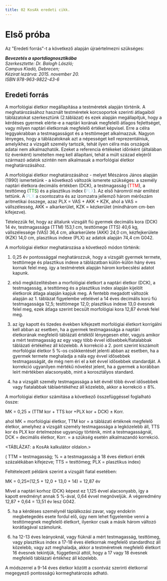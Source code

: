 ```yaml
---
title: 02 KosAk eredeti cikk.
---
```


# Első próba

Az "Eredeti forrás"-t a következő alapján újraértelmezni szükséges:

***Bevezetés a sportdiagnosztikába***<br>
*Szerkesztette: Dr. Balogh László;<br>
Campus Kiadó, Debrecen;<br>
Kézirat lezárva: 2015. november 20.<br>
ISBN 978-963-9822-43-6*

## Eredeti forrás

A morfológiai életkor megállapítása a testméretek alapján történik. A meghatározásához használt testméretek korcsoportok szerinti átlagaiból táblázatokat szerkesztünk (2.táblázat) és ezek alapján megállapítjuk, hogy a kérdéses gyermek elérte-e a naptári korának megfelelő átlagos fejlettséget, vagy milyen naptári életkornak megfelelő értéket képvisel. Erre a célra leggyakrabban a testmagasságot és a testtömeget alkalmazzuk. Nagyon lényeges, hogy a táblázatoknak azt a népességet kell reprezentálniuk, amelyikhez a vizsgált személy tartozik, tehát ilyen célra más országok adatai nem alkalmazhatók. Ezeket a referencia értékeket időnként (általában tíz évenként) ismételten meg kell állapítani, tehát a múlt század elejéről származó adatok szintén nem alkalmasak a morfológiai életkor meghatározásához.


A morfológiai életkor meghatározásához - melyet Mészáros János alapján (1990) ismertetünk - a következő változók ismerete szükséges: a személy naptári életkora decimális értékben (DCK), a testmagasság (<span style="color:red">TTM</span>), a testtömeg (<span style="color:green">TTS</span>) és a plasztikus index (<span style="color:lightblue">PLX</span>). Az első háromról már említést tettünk. A <span style="color:lightblue">PLX</span> a csontozatra és az izomzatra jellemző három mérőszám aritmetikai összege, azaz PLX = VAS + AKK + KZK, ahol a VAS = vállszélesség, AKK = alkarkerület, KZK = kézkerület (mindhárom cm-ben kifejezve).

Tételezzük fel, hogy az általunk vizsgált fiú gyermek decimális kora (DCK) 14 év, testmagassága (TTM) 153,1 cm, testtömege (TTS) 40,6 kg, vállszélessége (VAS) 36,4 cm, alkarkerülete (AKK) 24,0 cm, kézfejkerülete (KZK) 14,0 cm, plasztikus indexe (PLX) az adatok alapján 74,4 cm G042.

A morfológiai életkor meghatározása a következő módon történik:

1. 0,25 év pontossággal meghatározzuk, hogy a vizsgált gyermek 
termete, testtömege és plasztikus indexe a táblázatban külön-külön hány 
éves kornak felel meg. így a testméretek alapján három korbecslési adatot kapunk.

2. első megközelítésben a morfológiai életkort a naptári életkor (DCK), a testmagasság, a testtömeg és a plasztikus index alapján kijelölt életkorok átlaga alapján kapjuk meg. A fentebb megadott  változók alapján az 1. táblázat figyelembe vételével a 14 éves decimális korú fiú testmagassága 12,5; testtömege 12,0; plasztikus indexe 13,0 évesnek felel meg, ezek átlaga szerint becsült morfológiai kora 12,87 évnek felel meg.

3. az így kapott és tizedes években kifejezett morfológiai életkort korrigálni kell abban az esetben, ha a gyermek testmagassága a naptári életkorának megfelelő táblázati értéktől lényegesen eltér, vagyis amikor a mért testmagasság az egy vagy több évvel idősebbek/fiatalabbak táblázati értékéhez áll közelebb. A korrekció a 2. pont szerint kiszámolt morfológiai életkor 5 %-os csökkentését jelenti abban az esetben, ha a gyermek termete meghaladja a nála egy évvel idősebbek testmagasságát, de még nem éri el a két évvel idősebbek standardját. A korrekció ugyanilyen mértékű növelést jelent, ha a gyermek a korábban leírt mértékben alacsonyabb, mint a korosztályos standard.

4. ha a vizsgált személy testmagassága a két évnél több évvel idősebbek vagy fiatalabbak
táblaértékéhez áll közelebb, akkor a korrekció ± 8%.

A morfológiai életkor számítása a következő összefüggéssel foglalható össze:

MK = 0,25 × (TTM kor + TTS kor +PLX kor + DCK) ± Korr.

ahol MK = morfológiai életkor, TTM kor = a táblázati értéknek megfelelő életkor, amelyhez a vizsgált személy testmagassága a legközelebb áll, TTS kor és PLX kor értelmezése ugyanúgy történik, mint a testmagasságnál, DCK = decimális életkor, Korr. = a szükség esetén alkalmazandó korrekció.

<TÁBLÁZAT: a KosAk kalkulátor oldalon.>

( TTM = testmagasság; % = a testmagasság a 18 éves életkori érték százalékában kifejezve; TTS = testtömeg; PLX = plasztikus index)

Feltételezett példánk szerint a vizsgált fiatal esetében:

MK = 0,25×(12,5 + 12,0 + 13,0 + 14) = 12,87 év

Mivel a naptári korhoz (DCK) képest ez 1,125 évvel alacsonyabb, így a kapott eredményt annak 5 %-ával, 0,64 évvel megnöveljük. A végeredmény 12,87 + 0,64 = 13,51 év lesz G042.

5. ha a kérdéses személynél táplálkozási zavar, vagy endokrin megbetegedés esete fordul elő, úgy nem lehet figyelembe venni a testtömegnek megfelelő életkort, ilyenkor csak a másik három változó korátlagával számolunk.

6. ha 12-13 éves leányoknál, vagy fiúknál a mért testmagasság, testtömeg, vagy plasztikus index a 17-18 éves életkornak megfelelő standardhoz áll közelebb, vagy azt meghaladja, akkor a testméretnek megfelelő életkort 16 évesnek tekintjük, függetlenül attól, hogy a 17 vagy 18 évesnek megfelelő táblázati értékhez áll közelebb.

A módszerrel a 9-14 éves életkor között a csontváz szerinti életkorral megegyező pontosságú kormeghatározás adható.
